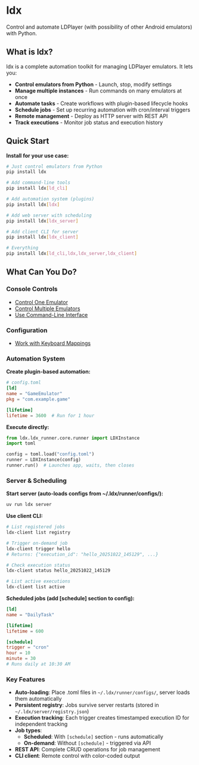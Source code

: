 # ldx

Control and automate LDPlayer (with possibility of other Android emulators) with Python.

## What is ldx?

ldx is a complete automation toolkit for managing LDPlayer emulators. It lets you:

- **Control emulators from Python** - Launch, stop, modify settings
- **Manage multiple instances** - Run commands on many emulators at once
- **Automate tasks** - Create workflows with plugin-based lifecycle hooks
- **Schedule jobs** - Set up recurring automation with cron/interval triggers
- **Remote management** - Deploy as HTTP server with REST API
- **Track executions** - Monitor job status and execution history

## Quick Start

**Install for your use case:**

```bash
# Just control emulators from Python
pip install ldx

# Add command-line tools
pip install ldx[ld_cli]

# Add automation system (plugins)
pip install ldx[ldx]

# Add web server with scheduling
pip install ldx[ldx_server]

# Add client CLI for server
pip install ldx[ldx_client]

# Everything
pip install ldx[ld_cli,ldx,ldx_server,ldx_client]
```

## What Can You Do?

### Console Controls
- [Control One Emulator](https://github.com/ZackaryW/ldx/blob/main/docs/scenarios/launch-one.md)
- [Control Multiple Emulators](https://github.com/ZackaryW/ldx/blob/main/docs/scenarios/launch-many.md)
- [Use Command-Line Interface](https://github.com/ZackaryW/ldx/blob/main/docs/scenarios/use-cli.md)

### Configuration
- [Work with Keyboard Mappings](https://github.com/ZackaryW/ldx/blob/main/docs/scenarios/work-with-kmp.md)

### Automation System

**Create plugin-based automation:**
```toml
# config.toml
[ld]
name = "GameEmulator"
pkg = "com.example.game"

[lifetime]
lifetime = 3600  # Run for 1 hour
```

**Execute directly:**
```python
from ldx.ldx_runner.core.runner import LDXInstance
import toml

config = toml.load("config.toml")
runner = LDXInstance(config)
runner.run()  # Launches app, waits, then closes
```

### Server & Scheduling

**Start server (auto-loads configs from ~/.ldx/runner/configs/):**
```bash
uv run ldx server
```

**Use client CLI:**
```bash
# List registered jobs
ldx-client list registry

# Trigger on-demand job
ldx-client trigger hello
# Returns: {"execution_id": "hello_20251022_145129", ...}

# Check execution status
ldx-client status hello_20251022_145129

# List active executions
ldx-client list active
```

**Scheduled jobs (add [schedule] section to config):**
```toml
[ld]
name = "DailyTask"

[lifetime]
lifetime = 600

[schedule]
trigger = "cron"
hour = 10
minute = 30
# Runs daily at 10:30 AM
```

### Key Features

- **Auto-loading**: Place .toml files in `~/.ldx/runner/configs/`, server loads them automatically
- **Persistent registry**: Jobs survive server restarts (stored in `~/.ldx/server/registry.json`)
- **Execution tracking**: Each trigger creates timestamped execution ID for independent tracking
- **Job types**:
  - **Scheduled**: With `[schedule]` section - runs automatically
  - **On-demand**: Without `[schedule]` - triggered via API
- **REST API**: Complete CRUD operations for job management
- **CLI client**: Remote control with color-coded output
